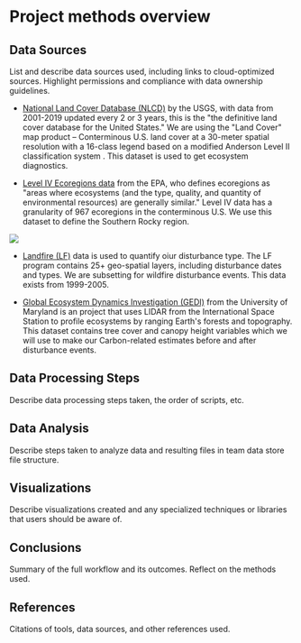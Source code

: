 # Project methods overview

## Data Sources
List and describe data sources used, including links to cloud-optimized sources. Highlight permissions and compliance with data ownership guidelines.

- [National Land Cover Database (NLCD)](https://www.usgs.gov/centers/eros/science/national-land-cover-database) by the USGS, with data from 2001-2019 updated every 2 or 3 years, this is the "the definitive land cover database for the United States." We are using the "Land Cover" map product – Conterminous U.S. land cover at a 30-meter spatial resolution with a 16-class legend based on a modified Anderson Level II classification system . This dataset is used to get ecosystem diagnostics.

- [Level IV Ecoregions data](https://www.epa.gov/eco-research/ecoregions) from the EPA, who defines ecoregions as "areas where ecosystems (and the type, quality, and quantity of environmental resources) are generally similar." Level IV data has a granularity of 967 ecoregions in the conterminous U.S. We use this dataset to define the Southern Rocky region.

![](https://www.epa.gov/sites/default/files/2015-11/eco_level_iv_us_sm.gif)

- [Landfire (LF)](https://www.landfire.gov/) data is used to quantify oiur disturbance type. The LF program contains 25+ geo-spatial layers, including disturbance dates and types. We are subsetting for wildfire disturbance events. This data exists from 1999-2005.

- [Global Ecosystem Dynamics Investigation (GEDI)](https://gedi.umd.edu/) from the University of Maryland is an project that uses LIDAR from the International Space Station to profile ecosystems by ranging Earth's forests and topography. This dataset contains tree cover and canopy height variables which we will use to make our Carbon-related estimates before and after disturbance events.
   
## Data Processing Steps
Describe data processing steps taken, the order of scripts, etc.

## Data Analysis
Describe steps taken to analyze data and resulting files in team data store file structure.

## Visualizations
Describe visualizations created and any specialized techniques or libraries that users should be aware of.

## Conclusions
Summary of the full workflow and its outcomes. Reflect on the methods used.

## References
Citations of tools, data sources, and other references used.
